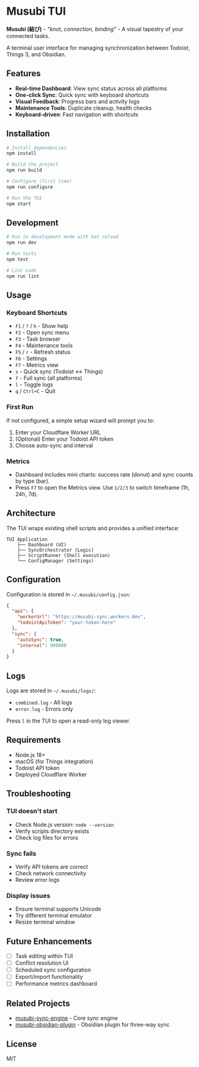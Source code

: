 # Musubi TUI

**Musubi (結び)** - *"knot, connection, binding"* - A visual tapestry of your connected tasks.

A terminal user interface for managing synchronization between Todoist, Things 3, and Obsidian.

## Features

- **Real-time Dashboard**: View sync status across all platforms
- **One-click Sync**: Quick sync with keyboard shortcuts
- **Visual Feedback**: Progress bars and activity logs
- **Maintenance Tools**: Duplicate cleanup, health checks
- **Keyboard-driven**: Fast navigation with shortcuts

## Installation

```bash
# Install dependencies
npm install

# Build the project
npm run build

# Configure (first time)
npm run configure

# Run the TUI
npm start
```

## Development

```bash
# Run in development mode with hot reload
npm run dev

# Run tests
npm test

# Lint code
npm run lint
```

## Usage

### Keyboard Shortcuts

- `F1` / `?` / `h` - Show help
- `F2` - Open sync menu
- `F3` - Task browser
- `F4` - Maintenance tools
- `F5` / `r` - Refresh status
- `F6` - Settings
- `F7` - Metrics view
- `s` - Quick sync (Todoist ↔ Things)
- `f` - Full sync (all platforms)
- `l` - Toggle logs
- `q` / `Ctrl+C` - Quit

### First Run

If not configured, a simple setup wizard will prompt you to:
1. Enter your Cloudflare Worker URL
2. (Optional) Enter your Todoist API token
3. Choose auto-sync and interval

### Metrics

- Dashboard includes mini charts: success rate (donut) and sync counts by type (bar).
- Press `F7` to open the Metrics view. Use `1/2/3` to switch timeframe (1h, 24h, 7d).

## Architecture

The TUI wraps existing shell scripts and provides a unified interface:

```
TUI Application
    ├── Dashboard (UI)
    ├── SyncOrchestrator (Logic)
    ├── ScriptRunner (Shell execution)
    └── ConfigManager (Settings)
```

## Configuration

Configuration is stored in `~/.musubi/config.json`:

```json
{
  "api": {
    "workerUrl": "https://musubi-sync.workers.dev",
    "todoistApiToken": "your-token-here"
  },
  "sync": {
    "autoSync": true,
    "interval": 900000
  }
}
```

## Logs

Logs are stored in `~/.musubi/logs/`:
- `combined.log` - All logs
- `error.log` - Errors only

Press `l` in the TUI to open a read-only log viewer.

## Requirements

- Node.js 18+
- macOS (for Things integration)
- Todoist API token
- Deployed Cloudflare Worker

## Troubleshooting

### TUI doesn't start
- Check Node.js version: `node --version`
- Verify scripts directory exists
- Check log files for errors

### Sync fails
- Verify API tokens are correct
- Check network connectivity
- Review error logs

### Display issues
- Ensure terminal supports Unicode
- Try different terminal emulator
- Resize terminal window

## Future Enhancements

- [ ] Task editing within TUI
- [ ] Conflict resolution UI
- [ ] Scheduled sync configuration
- [ ] Export/import functionality
- [ ] Performance metrics dashboard

## Related Projects

- [musubi-sync-engine](https://github.com/thalysguimaraes/musubi-sync-engine) - Core sync engine
- [musubi-obsidian-plugin](https://github.com/thalysguimaraes/musubi-obsidian-plugin) - Obsidian plugin for three-way sync

## License

MIT
